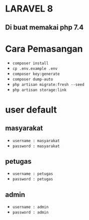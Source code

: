 # LARAVEL 8
## Di buat memakai php 7.4

# Cara Pemasangan

- `composer install`
- `cp .env.example .env`
- `composer key:generate`
- `composer dump-auto`
- `php artisan migrate:fresh --seed`
- `php artisan storage:link`

# user default
## masyarakat
- `username : masyarakat`
- `password : masyarakat`

## petugas
- `username : petugas`
- `password : petugas`

## admin
- `username : admin`
- `password : admin`
